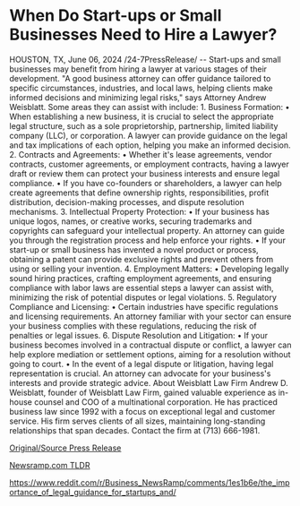 # When Do Start-ups or Small Businesses Need to Hire a Lawyer?

HOUSTON, TX, June 06, 2024 /24-7PressRelease/ -- Start-ups and small businesses may benefit from hiring a lawyer at various stages of their development. "A good business attorney can offer guidance tailored to specific circumstances, industries, and local laws, helping clients make informed decisions and minimizing legal risks," says Attorney Andrew Weisblatt. Some areas they can assist with include:  1.	Business Formation: •	When establishing a new business, it is crucial to select the appropriate legal structure, such as a sole proprietorship, partnership, limited liability company (LLC), or corporation. A lawyer can provide guidance on the legal and tax implications of each option, helping you make an informed decision.  2.	Contracts and Agreements: •	Whether it's lease agreements, vendor contracts, customer agreements, or employment contracts, having a lawyer draft or review them can protect your business interests and ensure legal compliance. •	If you have co-founders or shareholders, a lawyer can help create agreements that define ownership rights, responsibilities, profit distribution, decision-making processes, and dispute resolution mechanisms.  3.	Intellectual Property Protection: •	If your business has unique logos, names, or creative works, securing trademarks and copyrights can safeguard your intellectual property. An attorney can guide you through the registration process and help enforce your rights. •	If your start-up or small business has invented a novel product or process, obtaining a patent can provide exclusive rights and prevent others from using or selling your invention.  4.	Employment Matters: •	Developing legally sound hiring practices, crafting employment agreements, and ensuring compliance with labor laws are essential steps a lawyer can assist with, minimizing the risk of potential disputes or legal violations.  5.	Regulatory Compliance and Licensing: •	Certain industries have specific regulations and licensing requirements. An attorney familiar with your sector can ensure your business complies with these regulations, reducing the risk of penalties or legal issues.  6.	Dispute Resolution and Litigation: •	If your business becomes involved in a contractual dispute or conflict, a lawyer can help explore mediation or settlement options, aiming for a resolution without going to court. •	In the event of a legal dispute or litigation, having legal representation is crucial. An attorney can advocate for your business's interests and provide strategic advice.  About Weisblatt Law Firm  Andrew D. Weisblatt, founder of Weisblatt Law Firm, gained valuable experience as in-house counsel and COO of a multinational corporation. He has practiced business law since 1992 with a focus on exceptional legal and customer service. His firm serves clients of all sizes, maintaining long-standing relationships that span decades. Contact the firm at (713) 666-1981. 

[Original/Source Press Release](https://www.24-7pressrelease.com/press-release/511046/when-do-start-ups-or-small-businesses-need-to-hire-a-lawyer)
                    

[Newsramp.com TLDR](None) 

https://www.reddit.com/r/Business_NewsRamp/comments/1es1b6e/the_importance_of_legal_guidance_for_startups_and/